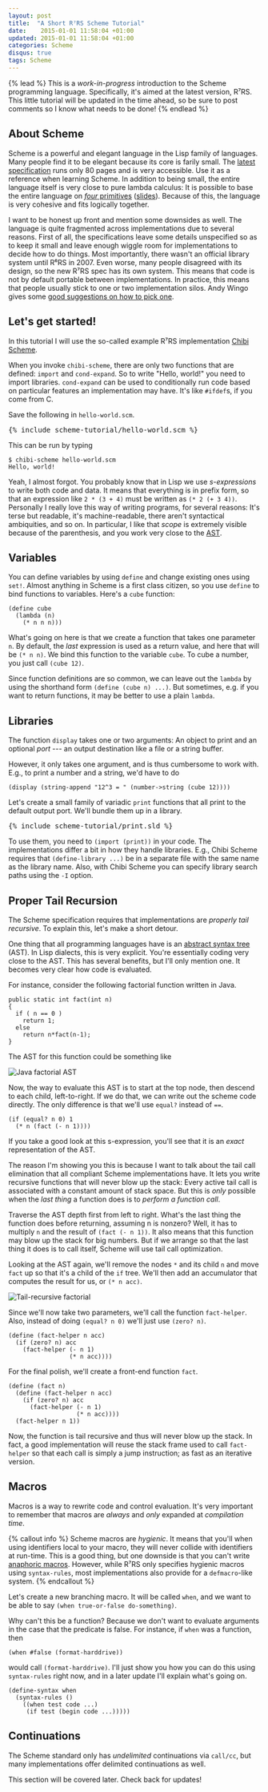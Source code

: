 ```yaml
---
layout: post
title:  "A Short R⁷RS Scheme Tutorial"
date:    2015-01-01 11:58:04 +01:00
updated: 2015-01-01 11:58:04 +01:00
categories: Scheme
disqus: true
tags: Scheme
---
```


{% lead %}
This is a *work-in-progress* introduction to the Scheme programming
language. Specifically, it's aimed at the latest version, R⁷RS.
This little tutorial will be updated in the time ahead, so be sure to post
comments so I know what needs to be done!
{% endlead %}

About Scheme
------------

Scheme is a powerful and elegant language in the Lisp family of languages.
Many people find it to be elegant because its core is farily small. The [latest
specification][spec] runs only 80 pages and is very accessible. Use it as a
reference when learning Scheme.  In addition to being small, the entire
language itself is very close to pure lambda calculus: It is possible to base
the entire language on [*four* primitives][cowan-video]
([slides][cowan-slides]).  Because of this, the language is very cohesive and
fits logically together.

I want to be honest up front and mention some downsides as well. The language
is quite fragmented across implementations due to several reasons. First of
all, the specifications leave some details unspecified so as to keep it small
and leave enough wiggle room for implementations to decide how to do things.
Most importantly, there wasn't an official library system until R⁶RS in 2007.
Even worse, many people disagreed with its design, so the new R⁷RS spec has its
own system.  This means that code is not by default portable between
implementations.  In practice, this means that people usually stick to one or
two implementation silos. Andy Wingo gives some [good suggestions on how to
pick one][wingo-impls].

Let's get started!
------------------

In this tutorial I will use the so-called example R⁷RS implementation [Chibi
Scheme][chibi-scheme].

When you invoke `chibi-scheme`, there are only two functions that are defined:
`import` and `cond-expand`. So to write "Hello, world!" you need to import
libraries.  `cond-expand` can be used to conditionally run code based on
particular features an implementation may have. It's like `#ifdef`s, if you
come from C.

Save the following in `hello-world.scm`.

<pre>
{% include scheme-tutorial/hello-world.scm %}
</pre>

This can be run by typing

    $ chibi-scheme hello-world.scm
    Hello, world!

Yeah, I almost forgot. You probably know that in Lisp we use _s-expressions_ to
write both code and data.  It means that everything is in prefix form, so that
an expression like `2 * (3 + 4)` must be written as `(* 2 (+ 3 4))`.
Personally I really love this way of writing programs, for several reasons:
It's terse but readable, it's machine-readable, there aren't syntactical ambiquities, and so on.
In particular, I like that *scope* is extremely visible because of the
parenthesis, and you work very close to the [AST][ast].

Variables
---------

You can define variables by using `define` and change existing ones using
`set!`.  Almost anything in Scheme is a first class citizen, so you use
`define` to bind functions to variables.  Here's a `cube` function:

    (define cube
      (lambda (n)
        (* n n n)))

What's going on here is that we create a function that takes one parameter `n`.
By default, the *last* expression is used as a return value, and here that will
be `(* n n)`.  We bind this function to the variable `cube`.  To cube a number,
you just call `(cube 12)`.

Since function definitions are so common, we can leave out the `lambda` by
using the shorthand form `(define (cube n) ...)`.  But sometimes, e.g. if you
want to return functions, it may be better to use a plain `lambda`.

Libraries
---------

The function `display` takes one or two arguments: An object to print and an
optional *port* --- an output destination like a file or a string buffer.

However, it only takes one argument, and is thus cumbersome to work with. E.g.,
to print a number and a string, we'd have to do

    (display (string-append "12^3 = " (number->string (cube 12))))

Let's create a small family of variadic `print` functions that all print to the
default output port. We'll bundle them up in a library.

<pre>
{% include scheme-tutorial/print.sld %}
</pre>

To use them, you need to `(import (print))` in your code.  The implementations
differ a bit in how they handle libraries.  E.g., Chibi Scheme requires that
`(define-library ...)` be in a separate file with the same name as the library
name. Also, with Chibi Scheme you can specify library search paths using the
`-I` option.

Proper Tail Recursion
---------------------

The Scheme specification requires that implementations are *properly tail
recursive*.  To explain this, let's make a short detour.

One thing that all programming languages have is an [abstract syntax tree][ast]
(AST). In Lisp dialects, this is very explicit. You're essentially coding very
close to the AST. This has several benefits, but I'll only mention one. It
becomes very clear how code is evaluated.

For instance, consider the following factorial function written in Java.

    public static int fact(int n)
    {
      if ( n == 0 )
        return 1;
      else
        return n*fact(n-1);
    }

The AST for this function could be something like

<p>
  <img src="/gfx/post/scheme-tutorial/ast-java-fact.svg"
       class="img-responsive center-block"
       style="max-height: 384px;"
       alt="Java factorial AST" />
</p>

Now, the way to evaluate this AST is to start at the top node, then descend to
each child, left-to-right.  If we do that, we can write out the scheme code
directly.  The only difference is that we'll use `equal?` instead of `==`.

    (if (equal? n 0) 1
      (* n (fact (- n 1))))

If you take a good look at this s-expression, you'll see that it is an *exact*
representation of the AST.

The reason I'm showing you this is because I want to talk about the tail call
elimination that all compliant Scheme implementations have.  It lets you write
recursive functions that will never blow up the stack: Every active tail call
is associated with a constant amount of stack space.  But this is *only*
possible when the *last thing* a function does is to *perform a function call*.

Traverse the AST depth first from left to right. What's the last thing the
function does before returning, assuming n is nonzero? Well, it has to multiply
`n` and the result of `(fact (- n 1))`.  It also means that this function may
blow up the stack for big numbers. But if we arrange so that the last thing it
does is to call itself, Scheme will use tail call optimization.

Looking at the AST again, we'll remove the nodes `*` and its child `n` and move
`fact` up so that it's a child of the `if` tree.  We'll then add an accumulator
that computes the result for us, or `(* n acc)`.

<p>
  <img src="/gfx/post/scheme-tutorial/ast-fact-tail.svg"
       class="wrapper img-responsive center-block"
       style="max-height: 324px;"
       alt="Tail-recursive factorial" />
</p>

Since we'll now take two parameters, we'll call the function `fact-helper`.
Also, instead of doing `(equal? n 0)` we'll just use `(zero? n)`.

    (define (fact-helper n acc)
      (if (zero? n) acc
        (fact-helper (- n 1)
                     (* n acc))))

For the final polish, we'll create a front-end function `fact`.

    (define (fact n)
      (define (fact-helper n acc)
        (if (zero? n) acc
          (fact-helper (- n 1)
                       (* n acc))))
      (fact-helper n 1))

Now, the function is tail recursive and thus will never blow up the stack. In
fact, a good implementation will reuse the stack frame used to call
`fact-helper` so that each call is simply a jump instruction; as fast as an
iterative version.

Macros
------

Macros is a way to rewrite code and control evaluation.  It's very important to
remember that macros are *always* and *only* expanded at *compilation time*.

{% callout info %}
Scheme macros are *hygienic*.  It means that you'll when using identifiers
local to your macro, they will never collide with identifiers at run-time.
This is a good thing, but one downside is that you can't write <a
href="https://en.wikipedia.org/wiki/Anaphoric_macro">anaphoric macros</a>.
However, while R⁷RS only specifies hygienic macros using `syntax-rules`, most
implementations also provide for a `defmacro`-like system.
{% endcallout %}

Let's create a new branching macro.  It will be called `when`, and we want to
be able to say `(when true-or-false do-something)`.

Why can't this be a function? Because we don't want to evaluate arguments in
the case that the predicate is false.  For instance, if `when` was a function,
then

    (when #false (format-harddrive))

would call `(format-harddrive)`.  I'll just show you how you can do this using
`syntax-rules` right now, and in a later update I'll explain what's going on.

    (define-syntax when
      (syntax-rules ()
        ((when test code ...)
         (if test (begin code ...)))))

Continuations
-------------

The Scheme standard only has *undelimited* continuations via `call/cc`, but
many implementations offer delimited continuations as well.

This section will be covered later. Check back for updates!

[spec]: http://trac.sacrideo.us/wg/raw-attachment/wiki/WikiStart/r7rs.pdf
[cowan-video]: http://vimeo.com/29391029
[cowan-slides]: http://ccil.org/~cowan/scheme-2011-09.pdf
[wingo-impls]: http://wingolog.org/archives/2013/01/07/an-opinionated-guide-to-scheme-implementations
[chibi-scheme]: https://code.google.com/p/chibi-scheme/
[ast]: https://en.wikipedia.org/wiki/Abstract_syntax_tree
[anaphoric]: https://en.wikipedia.org/wiki/Anaphoric_macro
